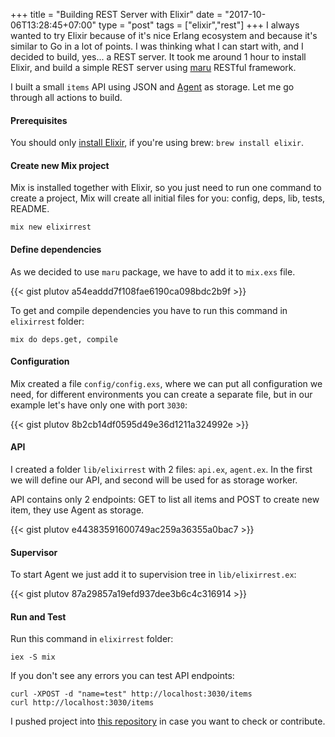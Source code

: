 +++
title = "Building REST Server with Elixir"
date = "2017-10-06T13:28:45+07:00"
type = "post"
tags = ["elixir","rest"]
+++
I always wanted to try Elixir because of it's nice Erlang ecosystem and because it's similar to Go in a lot of points. I was thinking what I can start with, and I decided to build, yes... a REST server. It took me around 1 hour to install Elixir, and build a simple REST server using [maru](https://github.com/falood/maru) RESTful framework.

I built a small `items` API using JSON and [Agent](https://elixir-lang.org/getting-started/mix-otp/agent.html) as storage. Let me go through all actions to build.

#### Prerequisites

You should only [install Elixir](https://elixir-lang.org/install.html), if you're using brew: `brew install elixir`.

#### Create new Mix project

Mix is installed together with Elixir, so you just need to run one command to create a project, Mix will create all initial files for you: config, deps, lib, tests, README.

```
mix new elixirrest
```

#### Define dependencies

As we decided to use `maru` package, we have to add it to `mix.exs` file.

{{< gist plutov a54eaddd7f108fae6190ca098bdc2b9f >}}

To get and compile dependencies you have to run this command in `elixirrest` folder:

```
mix do deps.get, compile
```

#### Configuration

Mix created a file `config/config.exs`, where we can put all configuration we need, for different environments you can create a separate file, but in our example let's have only one with port `3030`:

{{< gist plutov 8b2cb14df0595d49e36d1211a324992e >}}

#### API

I created a folder `lib/elixirrest` with 2 files: `api.ex`, `agent.ex`. In the first we will define our API, and second will be used for as storage worker.

API contains only 2 endpoints: GET to list all items and POST to create new item, they use Agent as storage.

{{< gist plutov e44383591600749ac259a36355a0bac7 >}}

#### Supervisor

To start Agent we just add it to supervision tree in `lib/elixirrest.ex`:

{{< gist plutov 87a29857a19efd937dee3b6c4c316914 >}}

#### Run and Test

Run this command in `elixirrest` folder:

```
iex -S mix
```

If you don't see any errors you can test API endpoints:

```
curl -XPOST -d "name=test" http://localhost:3030/items
curl http://localhost:3030/items
```

I pushed project into [this repository](https://github.com/plutov/elixirrest) in case you want to check or contribute.
